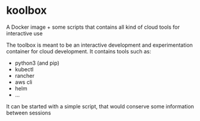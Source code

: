 # koolbox
A Docker image + some scripts that contains all kind of cloud tools for interactive use

The toolbox is meant to be an interactive development and experimentation container for cloud development.
It contains tools such as:
- python3 (and pip)
- kubectl
- rancher
- aws cli
- helm
- ...



It can be started with a simple script, that would conserve some information between sessions
